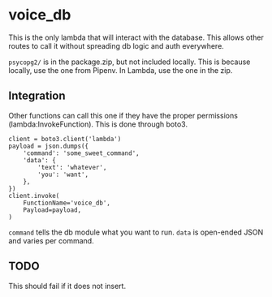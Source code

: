 # voice_db

This is the only lambda that will interact with the database.  This allows other
routes to call it without spreading db logic and auth everywhere.

`psycopg2/` is in the package.zip, but not included locally.  This is because
locally, use the one from Pipenv.  In Lambda, use the one in the zip.

## Integration

Other functions can call this one if they have the proper permissions
(lambda:InvokeFunction).  This is done through boto3.

```
client = boto3.client('lambda')
payload = json.dumps({
    'command': 'some_sweet_command',
    'data': {
        'text': 'whatever',
        'you': 'want',
    },
})
client.invoke(
    FunctionName='voice_db',
    Payload=payload,
)
```
`command` tells the db module what you want to run.
`data` is open-ended JSON and varies per command.


## TODO

This should fail if it does not insert.
